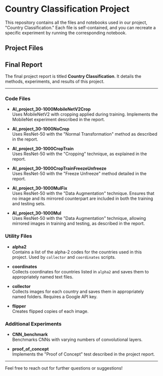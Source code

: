 # Country Classification Project

This repository contains all the files and notebooks used in our project, "Country Classification." Each file is self-contained, and you can recreate a specific experiment by running the corresponding notebook.

## Project Files

## Final Report
The final project report is titled **Country Classification**. It details the methods, experiments, and results of this project.

---

### Code Files
- **AI_project_30-1000MobileNetV2Crop**  
  Uses MobileNetV2 with cropping applied during training. Implements the MobileNet experiment described in the report.

- **AI_project_30-1000NoCrop**  
  Uses ResNet-50 with the "Normal Transformation" method as described in the report.

- **AI_project_30-1000CropTrain**  
  Uses ResNet-50 with the "Cropping" technique, as explained in the report.

- **AI_project_30-1000CropTrainFreezeUnfreeze**  
  Uses ResNet-50 with the "Freeze Unfreeze" method detailed in the report.

- **AI_project_30-1000MulFix**  
  Uses ResNet-50 with the "Data Augmentation" technique. Ensures that no image and its mirrored counterpart are included in both the training and testing sets.

- **AI_project_30-1000Mul**  
  Uses ResNet-50 with the "Data Augmentation" technique, allowing mirrored images in training and testing, as described in the report.

### Utility Files
- **alpha2**  
  Contains a list of the alpha-2 codes for the countries used in this project. Used by `collector` and `coordinates` scripts.

- **coordinates**  
  Collects coordinates for countries listed in `alpha2` and saves them to appropriately named text files.

- **collector**  
  Collects images for each country and saves them in appropriately named folders. Requires a Google API key.

- **flipper**  
  Creates flipped copies of each image.

### Additional Experiments
- **CNN_benchmark**  
  Benchmarks CNNs with varying numbers of convolutional layers.

- **proof_of_concept**  
  Implements the "Proof of Concept" test described in the project report.

---

Feel free to reach out for further questions or suggestions!



